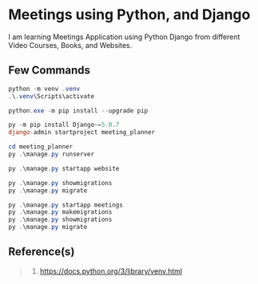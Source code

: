 # Meetings using Python, and Django

I am learning Meetings Application using Python Django from different Video Courses, Books, and Websites.

## Few Commands

```powershell
python -m venv .venv
.\.venv\Scripts\activate

python.exe -m pip install --upgrade pip

py -m pip install Django~=5.0.7
django-admin startproject meeting_planner

cd meeting_planner
py .\manage.py runserver

py .\manage.py startapp website

py .\manage.py showmigrations
py .\manage.py migrate

py .\manage.py startapp meetings
py .\manage.py makemigrations
py .\manage.py showmigrations
py .\manage.py migrate
```

## Reference(s)

> 1. <https://docs.python.org/3/library/venv.html>
